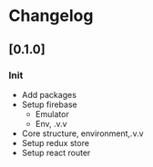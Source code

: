 # Changelog

## [0.1.0]

### Init
- Add packages
- Setup firebase
  - Emulator
  - Env, .v.v
- Core structure, environment,.v.v
- Setup redux store
- Setup react router